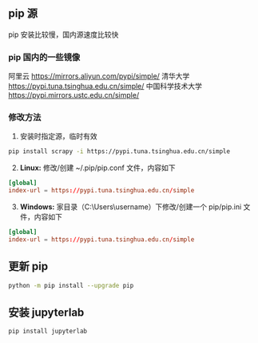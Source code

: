 ## pip 源
pip 安装比较慢，国内源速度比较快

### pip 国内的一些镜像

阿里云 https://mirrors.aliyun.com/pypi/simple/ 
清华大学 https://pypi.tuna.tsinghua.edu.cn/simple/ 
中国科学技术大学 https://pypi.mirrors.ustc.edu.cn/simple/

### 修改方法

1. 安装时指定源，临时有效

```sh
pip install scrapy -i https://pypi.tuna.tsinghua.edu.cn/simple
```

2. **Linux:** 修改/创建 ~/.pip/pip.conf 文件，内容如下

```conf
[global]
index-url = https://pypi.tuna.tsinghua.edu.cn/simple
```

3. **Windows:** 家目录（C:\Users\username）下修改/创建一个 pip/pip.ini 文件，内容如下
```conf
[global]
index-url = https://pypi.tuna.tsinghua.edu.cn/simple
```

## 更新 pip

```sh
python -m pip install --upgrade pip
```

## 安装 jupyterlab

```sh
pip install jupyterlab
```

